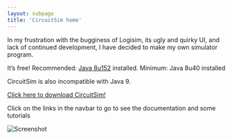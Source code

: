 ```yaml
---
layout: subpage
title: 'CircuitSim home'
---
```


In my frustration with the bugginess of Logisim, its ugly and quirky UI, 
and lack of continued development, I have decided to make my own simulator program.

It’s free! Recommended: [Java 8u152] installed. Minimum: Java 8u40 installed

CircuitSim is also incompatible with Java 9.

[Click here to download CircuitSim!]

Click on the links in the navbar to go to see the documentation and some tutorials

![Screenshot](http://i.imgur.com/Oon39Np.png)

[Java 8u152]: http://java.sun.com/
[Click here to download CircuitSim!]: https://www.roiatalla.com/public/CircuitSim/
